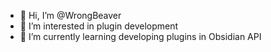 - 👋 Hi, I’m @WrongBeaver
- 👀 I’m interested in plugin development
- 🌱 I’m currently learning developing plugins in Obsidian API
<!---
- 💞️ I’m looking to collaborate on ...
- 📫 How to reach me ...
--->

<!---
WrongBeaver/WrongBeaver is a ✨ special ✨ repository because its `README.md` (this file) appears on your GitHub profile.
You can click the Preview link to take a look at your changes.
--->
